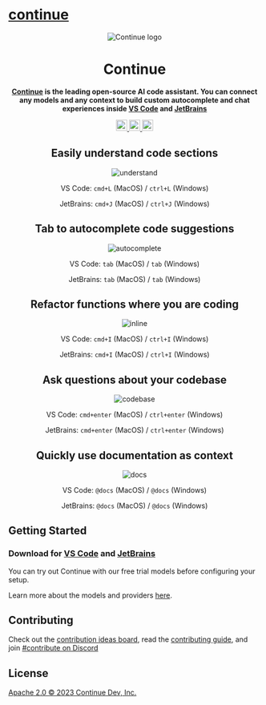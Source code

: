 # [continue](https://github.com/continuedev/continue)

<div align="center">

![Continue logo](media/readme.png)

</div>

<h1 align="center">Continue</h1>

<div align="center">

**[Continue](https://docs.continue.dev) is the leading open-source AI code assistant. You can connect any models and any context to build custom autocomplete and chat experiences inside [VS Code](https://marketplace.visualstudio.com/items?itemName=Continue.continue) and [JetBrains](https://plugins.jetbrains.com/plugin/22707-continue-extension)**

</div>

<div align="center">

<a target="_blank" href="https://opensource.org/licenses/Apache-2.0" style="background:none">
    <img src="https://img.shields.io/badge/License-Apache_2.0-blue.svg" style="height: 22px;" />
</a>
<a target="_blank" href="https://docs.continue.dev" style="background:none">
    <img src="https://img.shields.io/badge/continue_docs-%23BE1B55" style="height: 22px;" />
</a>
<a target="_blank" href="https://discord.gg/vapESyrFmJ" style="background:none">
    <img src="https://img.shields.io/badge/discord-join-continue.svg?labelColor=191937&color=6F6FF7&logo=discord" style="height: 22px;" />
</a>

<p></p>

## Easily understand code sections

![understand](docs/static/img/understand.gif)

VS Code: `cmd+L` (MacOS) / `ctrl+L` (Windows)

JetBrains: `cmd+J` (MacOS) / `ctrl+J` (Windows)

## Tab to autocomplete code suggestions

![autocomplete](docs/static/img/autocomplete.gif)

VS Code: `tab` (MacOS) / `tab` (Windows)

JetBrains: `tab` (MacOS) / `tab` (Windows)

## Refactor functions where you are coding

![inline](docs/static/img/inline.gif)

VS Code: `cmd+I` (MacOS) / `ctrl+I` (Windows)

JetBrains: `cmd+I` (MacOS) / `ctrl+I` (Windows)

## Ask questions about your codebase

![codebase](docs/static/img/codebase.gif)

VS Code: `cmd+enter` (MacOS) / `ctrl+enter` (Windows)

JetBrains: `cmd+enter` (MacOS) / `ctrl+enter` (Windows)

## Quickly use documentation as context

![docs](docs/static/img/docs.gif)

VS Code: `@docs` (MacOS) / `@docs` (Windows)

JetBrains: `@docs` (MacOS) / `@docs` (Windows)

</div>

## Getting Started

### Download for [VS Code](https://marketplace.visualstudio.com/items?itemName=Continue.continue) and [JetBrains](https://plugins.jetbrains.com/plugin/22707-continue-extension)

You can try out Continue with our free trial models before configuring your setup.

Learn more about the models and providers [here](https://continue.dev/docs/setup/overview).

## Contributing

Check out the [contribution ideas board](https://github.com/orgs/continuedev/projects/2), read the [contributing guide](https://github.com/continuedev/continue/blob/main/CONTRIBUTING.md), and join [#contribute on Discord](https://discord.gg/vapESyrFmJ)

## License

[Apache 2.0 © 2023 Continue Dev, Inc.](./LICENSE)
